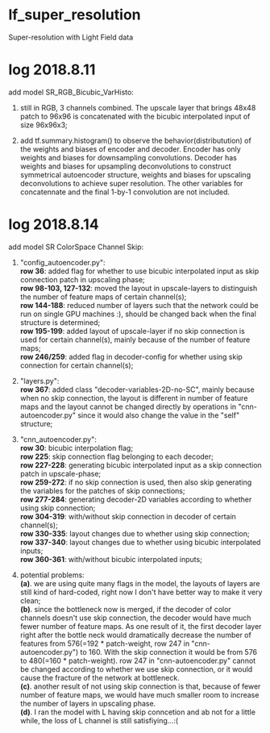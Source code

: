 # lf_super_resolution
Super-resolution with Light Field data

# log 2018.8.11
add model SR_RGB_Bicubic_VarHisto:
1. still in RGB, 3 channels combined. The upscale layer that brings 48x48 patch to 96x96 is concatenated with the bicubic interpolated input of size 96x96x3;

2. add tf.summary.histogram() to observe the behavior(distributution) of the weights and biases of encoder and decoder. Encoder has only weights and biases for downsampling convolutions. Decoder has weights and biases for upsampling deconvolutions to construct symmetrical autoencoder structure, weights and biases for upscaling deconvolutions to achieve super resolution. The other variables for concatennate and the final 1-by-1 convolution are not included. 


# log 2018.8.14
add model SR ColorSpace Channel Skip:
1. "config_autoencoder.py": 
</br>**row 36**: added flag for whether to use bicubic interpolated input as skip connection patch in upscaling phase;
</br>**row 98-103, 127-132**: moved the layout in upscale-layers to distinguish the number of feature maps of certain channel(s);
</br>**row 144-188**: reduced number of layers such that the network could be run on single GPU machines :), should be changed back when the final structure is determined;
</br>**row 195-199**: added layout of upscale-layer if no skip connection is used for certain channel(s), mainly because of the number of feature maps;
</br>**row 246/259**: added flag in decoder-config for whether using skip connection for certain channel(s);

2. "layers.py":
</br>**row 367**: added class "decoder-variables-2D-no-SC", mainly because when no skip connection, the layout is different in number of feature maps and the layout cannot be changed directly by operations in "cnn-autoencoder.py" since it would also change the value in the "self" structure;

3. "cnn_autoencoder.py":
</br>**row 30**: bicubic interpolation flag;
</br>**row 225**: skip connection flag belonging to each decoder;
</br>**row 227-228**: generating bicubic interpolated input as a skip connection patch in upscale-phase;
</br>**row 259-272**: if no skip connection is used, then also skip generating the variables for the patches of skip connections;
</br>**row 277-284**: generating decoder-2D variables according to whether using skip connection;
</br>**row 304-319**: with/without skip connection in decoder of certain channel(s);
</br>**row 330-335**: layout changes due to whether using skip connection;
</br>**row 337-340**: layout changes due to whether using bicubic interpolated inputs;
</br>**row 360-361**: with/without bicubic interpolated inputs;

4. potential problems:
</br>**(a)**. we are using quite many flags in the model, the layouts of layers are still kind of hard-coded, right now I don't have better way to make it very clean;
</br>**(b)**. since the bottleneck now is merged, if the decoder of color channels doesn't use skip connection, the decoder would have much fewer number of feature maps. As one result of it, the first decoder layer right after the bottle neck would dramatically decrease the number of features from 576(=192 * patch-weight, row 247 in "cnn-autoencoder.py") to 160. With the skip connection it would be from 576 to 480(=160 * patch-weight). row 247 in "cnn-autoencoder.py" cannot be changed according to whether we use skip connection, or it would cause the fracture of the network at bottleneck. 
</br>**(c)**. another result of not using skip connection is that, because of fewer number of feature maps, we would have much smaller room to increase the number of layers in upscaling phase.
</br>**(d)**. I ran the model with L having skip conncetion and ab not for a little while, the loss of L channel is still satisfiying...:(
 
  

